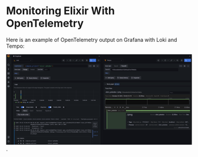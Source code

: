 # Monitoring Elixir With OpenTelemetry

Here is an example of OpenTelemetry output on Grafana with Loki and Tempo:

![grafana with loki and tempo](loki-tempo-ping-url.png "grafana with loki and tempo on startup logs").
